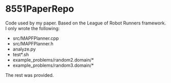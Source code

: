 # 8551PaperRepo
Code used by my paper. Based on the League of Robot Runners framework. I only wrote the following:
- src/MAPFPlanner.cpp
- src/MAPFPlanner.h
- analyze.py
- test\*.sh
- example\_problems/random2.domain/\*
- example\_problems/random3.domain/\*

The rest was provided.

